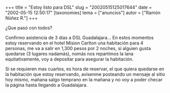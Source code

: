 +++
title = "Estoy listo para DSL"
slug = "20020515125017644"
date = "2002-05-15 12:50:17"
[taxonomies]
tema = ["anuncios"]
autor = ["Ramón Núñez R."]
+++

¿Que pasó con todos?

Confirmo asistencia de 3 dias a DSL Guadalajara… En estos momentos estoy
reservando en el hotel Mision Carlton una habitación para 4 personas, me
va a salir en 1,300 pesos por 2 noches, si alguien gusta quedarse (3
lugares nadamás), nomás nos repartimos la lana equitativamente, voy a
depositar para asegurar la habitación.

Si se requieren mas cuartos, es hora de reservar, el que quiera quedarse
en la habitación que estoy reservando, avísenme posteando un mensaje al
sitio hoy mismo, mañana salgo temprano en la mañana y no voy a poder
checar la página hasta llegando a Guadalajara.

